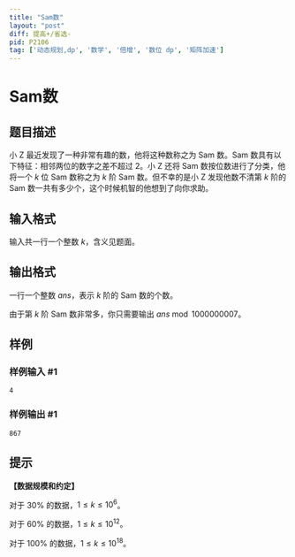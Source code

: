 ```yaml
---
title: "Sam数"
layout: "post"
diff: 提高+/省选-
pid: P2106
tag: ['动态规划,dp', '数学', '倍增', '数位 dp', '矩阵加速']
---
```

# Sam数
## 题目描述

小 Z 最近发现了一种非常有趣的数，他将这种数称之为 Sam 数。Sam 数具有以下特征：相邻两位的数字之差不超过 $2$。小 Z 还将 Sam 数按位数进行了分类，他将一个 $k$ 位 Sam 数称之为 $k$ 阶 Sam 数。但不幸的是小 Z 发现他数不清第 $k$ 阶的 Sam 数一共有多少个，这个时候机智的他想到了向你求助。
## 输入格式

输入共一行一个整数 $k$，含义见题面。
## 输出格式

一行一个整数 $ans$，表示 $k$ 阶的 Sam 数的个数。

由于第 $k$ 阶 Sam 数非常多，你只需要输出 $ans\bmod 1000000007$。
## 样例

### 样例输入 #1
```
4
```
### 样例输出 #1
```
867
```
## 提示

**【数据规模和约定】**

对于 $30\%$ 的数据，$1\le k\le10^6$。

对于 $60\%$ 的数据，$1\le k\le 10^{12}$。

对于 $100\%$ 的数据，$1\le k\le10^{18}$。
